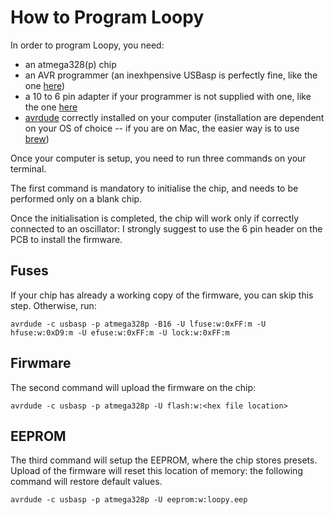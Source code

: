 # How to Program Loopy

In order to program Loopy, you need:
- an atmega328(p) chip
- an AVR programmer (an inexhpensive USBasp is perfectly fine, like the one [here](https://www.bitsbox.co.uk/index.php?main_page=product_info&cPath=140_161_163&products_id=1233))
- a 10 to 6 pin adapter if your programmer is not supplied with one, like the one [here](https://www.bitsbox.co.uk/index.php?main_page=product_info&cPath=140_161_163&products_id=2848)
- [avrdude](https://www.nongnu.org/avrdude/) correctly installed on your computer (installation are dependent on your OS of choice -- if you are on Mac, the easier way is to use [brew](https://formulae.brew.sh/formula/avrdude))

Once your computer is setup, you need to run three commands on your terminal.

The first command is mandatory to initialise the chip, and needs to be performed only on a blank chip. 

Once the initialisation is completed, the chip will work only if correctly connected to an oscillator: I strongly suggest to use the 6 pin header on the PCB to install the firmware.

## Fuses

If your chip has already a working copy of the firmware, you can skip this step. Otherwise, run:

```
avrdude -c usbasp -p atmega328p -B16 -U lfuse:w:0xFF:m -U hfuse:w:0xD9:m -U efuse:w:0xFF:m -U lock:w:0xFF:m
```

## Firwmare

The second command will upload the firmware on the chip:

```
avrdude -c usbasp -p atmega328p -U flash:w:<hex file location>
```

## EEPROM

The third command will setup the EEPROM, where the chip stores presets. Upload of the firmware will reset this location of memory: the following command will restore default values.

```
avrdude -c usbasp -p atmega328p -U eeprom:w:loopy.eep
```
